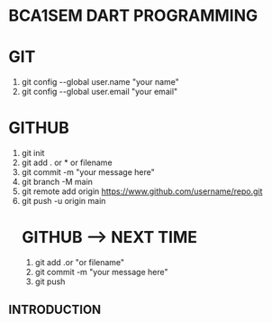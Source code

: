   
   # BCA1SEM DART PROGRAMMING
   # GIT
  1. git config --global user.name "your name"
  2. git config --global user.email "your email" 
  
  # GITHUB
 1. git init
 2. git add . or * or filename
 3. git commit -m "your message here"
 4. git branch -M main
 5. git remote add origin https://www.github.com/username/repo.git
 6. git push -u origin main 
    # GITHUB --> NEXT TIME
    1. git add .or "or filename"
    2. git commit -m "your message here"
    3. git push



 ## INTRODUCTION
